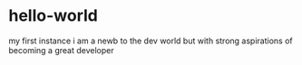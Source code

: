 # hello-world
my first instance
i am a newb to the dev world but with strong aspirations of becoming a great developer
